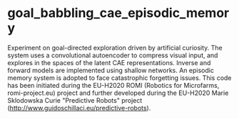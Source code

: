 # goal_babbling_cae_episodic_memory
Experiment on goal-directed exploration driven by artificial curiosity. The system uses a convolutional autoencoder to compress visual input, and explores in the spaces of the latent CAE representations. Inverse and forward models are implemented using shallow networks. An episodic memory system is adopted to face catastrophic forgetting issues. This code has been initiated during the EU-H2020 ROMI (Robotics for Microfarms, romi-project.eu) project and further developed during the EU-H2020 Marie Sklodowska Curie "Predictive Robots" project (http://www.guidoschillaci.eu/predictive-robots).
